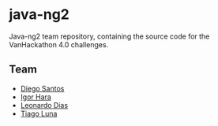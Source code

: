 # java-ng2
Java-ng2 team repository, containing the source code for the VanHackathon 4.0 challenges.

## Team

* [Diego Santos](#)
* [Igor Hara](#)
* [Leonardo Dias](#)
* [Tiago Luna](https://github.com/tiagodeluna/)
